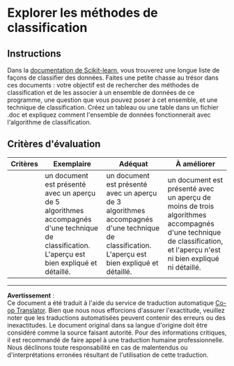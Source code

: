 <!--
CO_OP_TRANSLATOR_METADATA:
{
  "original_hash": "b2a01912beb24cfb0007f83594dba801",
  "translation_date": "2025-09-04T00:03:53+00:00",
  "source_file": "4-Classification/1-Introduction/assignment.md",
  "language_code": "fr"
}
-->
# Explorer les méthodes de classification

## Instructions

Dans la [documentation de Scikit-learn](https://scikit-learn.org/stable/supervised_learning.html), vous trouverez une longue liste de façons de classifier des données. Faites une petite chasse au trésor dans ces documents : votre objectif est de rechercher des méthodes de classification et de les associer à un ensemble de données de ce programme, une question que vous pouvez poser à cet ensemble, et une technique de classification. Créez un tableau ou une table dans un fichier .doc et expliquez comment l'ensemble de données fonctionnerait avec l'algorithme de classification.

## Critères d'évaluation

| Critères | Exemplaire                                                                                                                           | Adéquat                                                                                                                             | À améliorer                                                                                                                                                   |
| -------- | ------------------------------------------------------------------------------------------------------------------------------------ | ----------------------------------------------------------------------------------------------------------------------------------- | ------------------------------------------------------------------------------------------------------------------------------------------------------------- |
|          | un document est présenté avec un aperçu de 5 algorithmes accompagnés d'une technique de classification. L'aperçu est bien expliqué et détaillé. | un document est présenté avec un aperçu de 3 algorithmes accompagnés d'une technique de classification. L'aperçu est bien expliqué et détaillé. | un document est présenté avec un aperçu de moins de trois algorithmes accompagnés d'une technique de classification, et l'aperçu n'est ni bien expliqué ni détaillé. |

---

**Avertissement** :  
Ce document a été traduit à l'aide du service de traduction automatique [Co-op Translator](https://github.com/Azure/co-op-translator). Bien que nous nous efforcions d'assurer l'exactitude, veuillez noter que les traductions automatisées peuvent contenir des erreurs ou des inexactitudes. Le document original dans sa langue d'origine doit être considéré comme la source faisant autorité. Pour des informations critiques, il est recommandé de faire appel à une traduction humaine professionnelle. Nous déclinons toute responsabilité en cas de malentendus ou d'interprétations erronées résultant de l'utilisation de cette traduction.